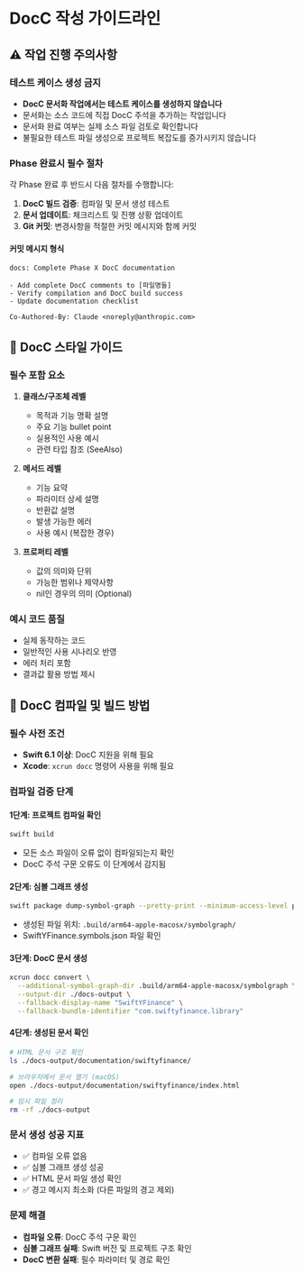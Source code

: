 # DocC 작성 가이드라인

## ⚠️ 작업 진행 주의사항

### 테스트 케이스 생성 금지
- **DocC 문서화 작업에서는 테스트 케이스를 생성하지 않습니다**
- 문서화는 소스 코드에 직접 DocC 주석을 추가하는 작업입니다
- 문서화 완료 여부는 실제 소스 파일 검토로 확인합니다
- 불필요한 테스트 파일 생성으로 프로젝트 복잡도를 증가시키지 않습니다

### Phase 완료시 필수 절차
각 Phase 완료 후 반드시 다음 절차를 수행합니다:

1. **DocC 빌드 검증**: 컴파일 및 문서 생성 테스트
2. **문서 업데이트**: 체크리스트 및 진행 상황 업데이트  
3. **Git 커밋**: 변경사항을 적절한 커밋 메시지와 함께 커밋

#### 커밋 메시지 형식
```
docs: Complete Phase X DocC documentation

- Add complete DocC comments to [파일명들]
- Verify compilation and DocC build success
- Update documentation checklist

Co-Authored-By: Claude <noreply@anthropic.com>
```

## 🎨 DocC 스타일 가이드

### 필수 포함 요소
1. **클래스/구조체 레벨**
   - 목적과 기능 명확 설명  
   - 주요 기능 bullet point
   - 실용적인 사용 예시
   - 관련 타입 참조 (SeeAlso)

2. **메서드 레벨**
   - 기능 요약
   - 파라미터 상세 설명
   - 반환값 설명  
   - 발생 가능한 에러
   - 사용 예시 (복잡한 경우)

3. **프로퍼티 레벨**
   - 값의 의미와 단위
   - 가능한 범위나 제약사항
   - nil인 경우의 의미 (Optional)

### 예시 코드 품질
- 실제 동작하는 코드
- 일반적인 사용 시나리오 반영
- 에러 처리 포함
- 결과값 활용 방법 제시

## 🔧 DocC 컴파일 및 빌드 방법

### 필수 사전 조건
- **Swift 6.1 이상**: DocC 지원을 위해 필요
- **Xcode**: `xcrun docc` 명령어 사용을 위해 필요

### 컴파일 검증 단계

#### 1단계: 프로젝트 컴파일 확인
```bash
swift build
```
- 모든 소스 파일이 오류 없이 컴파일되는지 확인
- DocC 주석 구문 오류도 이 단계에서 감지됨

#### 2단계: 심볼 그래프 생성
```bash
swift package dump-symbol-graph --pretty-print --minimum-access-level public
```
- 생성된 파일 위치: `.build/arm64-apple-macosx/symbolgraph/`
- SwiftYFinance.symbols.json 파일 확인

#### 3단계: DocC 문서 생성
```bash
xcrun docc convert \
  --additional-symbol-graph-dir .build/arm64-apple-macosx/symbolgraph \
  --output-dir ./docs-output \
  --fallback-display-name "SwiftYFinance" \
  --fallback-bundle-identifier "com.swiftyfinance.library"
```

#### 4단계: 생성된 문서 확인
```bash
# HTML 문서 구조 확인
ls ./docs-output/documentation/swiftyfinance/

# 브라우저에서 문서 열기 (macOS)
open ./docs-output/documentation/swiftyfinance/index.html

# 임시 파일 정리
rm -rf ./docs-output
```

### 문서 생성 성공 지표
- ✅ 컴파일 오류 없음
- ✅ 심볼 그래프 생성 성공
- ✅ HTML 문서 파일 생성 확인
- ✅ 경고 메시지 최소화 (다른 파일의 경고 제외)

### 문제 해결
- **컴파일 오류**: DocC 주석 구문 확인
- **심볼 그래프 실패**: Swift 버전 및 프로젝트 구조 확인  
- **DocC 변환 실패**: 필수 파라미터 및 경로 확인